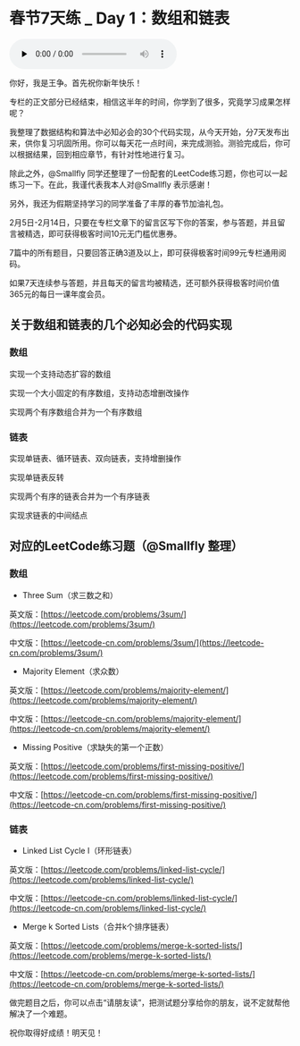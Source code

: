 # 春节7天练 _ Day 1：数组和链表

<audio id="audio" title="春节7天练 | Day 1：数组和链表" controls="" preload="none"><source id="mp3" src="https://static001.geekbang.org/resource/audio/0f/f3/0f98a3b1480502c554ec85afdd703ef3.mp3"></audio>

你好，我是王争。首先祝你新年快乐！

专栏的正文部分已经结束，相信这半年的时间，你学到了很多，究竟学习成果怎样呢？

我整理了数据结构和算法中必知必会的30个代码实现，从今天开始，分7天发布出来，供你复习巩固所用。你可以每天花一点时间，来完成测验。测验完成后，你可以根据结果，回到相应章节，有针对性地进行复习。

除此之外，@Smallfly 同学还整理了一份配套的LeetCode练习题，你也可以一起练习一下。在此，我谨代表我本人对@Smallfly 表示感谢！

另外，我还为假期坚持学习的同学准备了丰厚的春节加油礼包。


2月5日-2月14日，只要在专栏文章下的留言区写下你的答案，参与答题，并且留言被精选，即可获得极客时间10元无门槛优惠券。


7篇中的所有题目，只要回答正确3道及以上，即可获得极客时间99元专栏通用阅码。


如果7天连续参与答题，并且每天的留言均被精选，还可额外获得极客时间价值365元的每日一课年度会员。


## 关于数组和链表的几个必知必会的代码实现

### 数组


实现一个支持动态扩容的数组


实现一个大小固定的有序数组，支持动态增删改操作


实现两个有序数组合并为一个有序数组


### 链表


实现单链表、循环链表、双向链表，支持增删操作


实现单链表反转


实现两个有序的链表合并为一个有序链表


实现求链表的中间结点


## 对应的LeetCode练习题（@Smallfly 整理）

### 数组

- Three Sum（求三数之和）

英文版：[https://leetcode.com/problems/3sum/](https://leetcode.com/problems/3sum/)

中文版：[https://leetcode-cn.com/problems/3sum/](https://leetcode-cn.com/problems/3sum/)

- Majority Element（求众数）

英文版：[https://leetcode.com/problems/majority-element/](https://leetcode.com/problems/majority-element/)

中文版：[https://leetcode-cn.com/problems/majority-element/](https://leetcode-cn.com/problems/majority-element/)

- Missing Positive（求缺失的第一个正数）

英文版：[https://leetcode.com/problems/first-missing-positive/](https://leetcode.com/problems/first-missing-positive/)

中文版：[https://leetcode-cn.com/problems/first-missing-positive/](https://leetcode-cn.com/problems/first-missing-positive/)

### 链表

- Linked List Cycle I（环形链表）

英文版：[https://leetcode.com/problems/linked-list-cycle/](https://leetcode.com/problems/linked-list-cycle/)

中文版：[https://leetcode-cn.com/problems/linked-list-cycle/](https://leetcode-cn.com/problems/linked-list-cycle/)

- Merge k Sorted Lists（合并k个排序链表）

英文版：[https://leetcode.com/problems/merge-k-sorted-lists/](https://leetcode.com/problems/merge-k-sorted-lists/)

中文版：[https://leetcode-cn.com/problems/merge-k-sorted-lists/](https://leetcode-cn.com/problems/merge-k-sorted-lists/)

做完题目之后，你可以点击“请朋友读”，把测试题分享给你的朋友，说不定就帮他解决了一个难题。

祝你取得好成绩！明天见！
